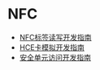 # NFC<!--nfc-->

<!--Kit: Connectivity Kit-->
<!--Subsystem: Communication-->
<!--Owner: @amunra03-->
<!--Designer: @wenxiaolin-->
<!--TSE: @zs_111-->

- [NFC标签读写开发指南](nfc-tag-access-guide.md)
- [HCE卡模拟开发指南](nfc-hce-guide.md)
- [安全单元访问开发指南](nfc-se-access-guide.md)